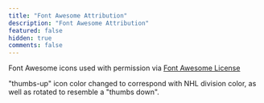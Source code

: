 ```yaml
---
title: "Font Awesome Attribution"
description: "Font Awesome Attribution"
featured: false
hidden: true
comments: false
---
```


Font Awesome icons used with permission via <a href="https://fontawesome.com/license" target="_blank">Font Awesome License</a>

"thumbs-up" icon color changed to correspond with NHL division color, as well as rotated to resemble a "thumbs down".
